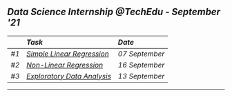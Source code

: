 ## _Data Science Internship @TechEdu - September '21_
|        | _Task_ | _Date_ |
|------| :----| :---------- |
|_#1_| [_Simple Linear Regression_](TASKS/%231/Description.md) | _07 September_ |
|_#2_| [_Non-Linear Regression_](TASKS/%232/Description.md) | _16 September_ |
|_#3_| [_Exploratory Data Analysis_](TASKS/%233/Description.md) | _13 September_ |
---



